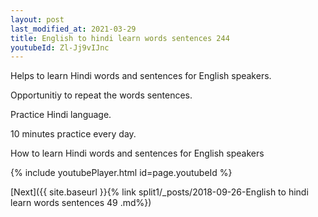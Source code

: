 ```yaml
---
layout: post
last_modified_at: 2021-03-29
title: English to hindi learn words sentences 244 
youtubeId: Zl-Jj9vIJnc
---
```

 
 
Helps to learn Hindi words and sentences for English speakers.

Opportunitiy to repeat the words sentences. 

Practice Hindi language. 
 
10 minutes practice every day. 
 
How to learn Hindi words and sentences for English speakers 
 
{% include youtubePlayer.html id=page.youtubeId %}
 
 
[Next]({{ site.baseurl }}{% link  split1/_posts/2018-09-26-English to hindi learn words sentences 49 .md%})
 
